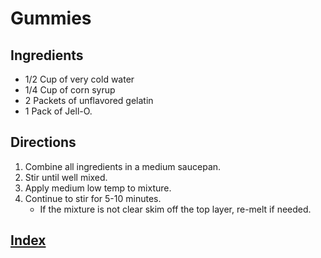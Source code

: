 # Gummies

## Ingredients

- 1/2 Cup of very cold water
- 1/4 Cup of corn syrup
- 2 Packets of unflavored gelatin
- 1 Pack of Jell-O.

## Directions

 1. Combine all ingredients in a medium saucepan.
 2. Stir until well mixed.
 3. Apply medium low temp to mixture.
 4. Continue to stir for 5-10 minutes.
    - If the mixture is not clear skim off the top layer, re-melt if needed.

## [Index](../Index.html)
